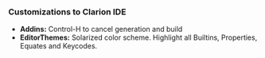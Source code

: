 ### Customizations to Clarion IDE

- **Addins:** Control-H to cancel generation and build
- **EditorThemes:** Solarized color scheme. Highlight all Builtins, Properties, Equates and Keycodes.

